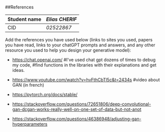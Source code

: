 ##References


| Student name      | *Elias CHERIF* |
| ----------- | ----------- |
| CID      | *02522867*       |

Add the references you have used below (links to sites you used, papers you have read, links to your chatGPT prompts and answers, and any other resource you used to help you design your generative model):

- https://chat.openai.com/ #I've used chat gpt dozens of times to debug my code,
                           #find functions in the libraries with their explanations and get ideas.

- https://www.youtube.com/watch?v=hvFthCbTl5c&t=2434s  #video about GAN (in french)

- https://pytorch.org/docs/stable/

- https://stackoverflow.com/questions/72651806/deep-convolutional-gan-dcgan-works-really-well-on-one-set-of-data-but-not-anot

- https://stackoverflow.com/questions/46386948/adjusting-gan-hyperparameters
